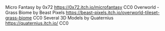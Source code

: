 Micro Fantasy by 0x72 https://0x72.itch.io/microfantasy CC0
Overworld - Grass Biome by Beast Pixels https://beast-pixels.itch.io/overworld-tileset-grass-biome CC0
Several 3D Models by Quaternius https://quaternius.itch.io/ CC0
